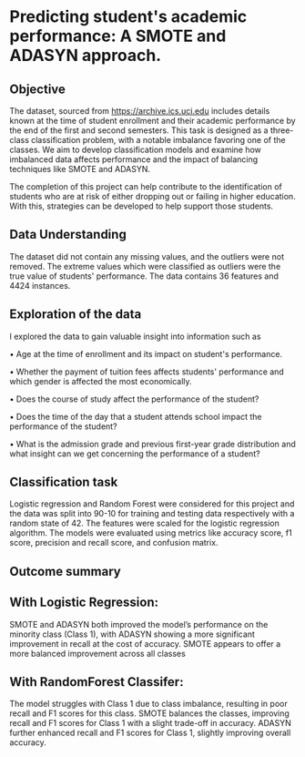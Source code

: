 # Predicting student's academic performance: A SMOTE and ADASYN approach.

## Objective 
The dataset, sourced from https://archive.ics.uci.edu includes details known at the time of student enrollment and their academic performance by the end of the first and second semesters. This task is designed as a three-class classification problem, with a notable imbalance favoring one of the classes. We aim to develop classification models and examine how imbalanced data affects performance and the impact of balancing techniques like SMOTE and ADASYN.

The completion of this project can help contribute to the identification of students who are at risk of either dropping out or failing in higher education. With this, strategies can be developed to help support those students.

## Data Understanding

The dataset did not contain any missing values, and the outliers were not removed. The extreme values which were classified as outliers were the true value of students' performance. The data contains 36 features and 4424 instances.

## Exploration of the data
I explored the data to gain valuable insight into information such as

•   Age at the time of enrollment and its impact on student's performance.

•   Whether the payment of tuition fees affects students' performance and which gender is affected the most economically.

•   Does the course of study affect the performance of the student?

•   Does the time of the day that a student attends school impact the performance of the student?

•   What is the admission grade and previous first-year grade distribution and what insight can we get concerning the performance of a student? 

## Classification task
Logistic regression and Random Forest were considered for this project and the data was split into 90-10 for training and testing data respectively with a random state of 42. The features were scaled for the logistic regression algorithm. The models were evaluated using metrics like accuracy score, f1 score, precision and recall score, and confusion matrix. 

## Outcome summary
## With Logistic Regression: 
SMOTE and ADASYN both improved the model’s performance on the minority class (Class 1), with ADASYN showing a more significant improvement in recall at the cost of accuracy. SMOTE appears to offer a more balanced improvement across all classes

## With RandomForest Classifer:
The model struggles with Class 1 due to class imbalance, resulting in poor recall and F1 scores for this class.
SMOTE balances the classes, improving recall and F1 scores for Class 1 with a slight trade-off in accuracy.
ADASYN further enhanced recall and F1 scores for Class 1, slightly improving overall accuracy.
